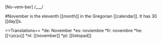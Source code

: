 [No-vem-ber] /___/

#November is the eleventh [[month]] in the Gregorian [[calendar]]. It has 30 [[day]]s.

==Translations==
*de: November
*es: noviembre
*fr: novembre
*he: [[נובמבר]]
*nl: [[november]]
*pl: [[listopad]]